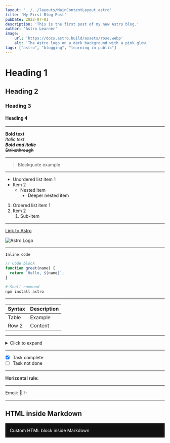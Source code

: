 ```yaml
---
layout: '../../layouts/MainContentLayout.astro'
title: 'My First Blog Post'
pubDate: 2022-07-01
description: 'This is the first post of my new Astro blog.'
author: 'Astro Learner'
image:
    url: 'https://docs.astro.build/assets/rose.webp'
    alt: 'The Astro logo on a dark background with a pink glow.'
tags: ["astro", "blogging", "learning in public"]
---
```




# Heading 1
## Heading 2
### Heading 3
#### Heading 4

---

**Bold text**  
*Italic text*  
***Bold and italic***  
~~Strikethrough~~

---

> Blockquote example

---

- Unordered list item 1
- Item 2
  - Nested item
    - Deeper nested item

1. Ordered list item 1
2. Item 2
    1. Sub-item

---

[Link to Astro](https://astro.build)

![Astro Logo](https://docs.astro.build/assets/brand/logo.svg)

---

`Inline code`

```js
// Code block
function greet(name) {
  return `Hello, ${name}`;
}
```

```bash
# Shell command
npm install astro
```

---

| Syntax | Description |
|--------|-------------|
| Table  | Example     |
| Row 2  | Content     |

---

<details>
  <summary>Click to expand</summary>

Hidden content here

</details>

---

- [x] Task complete
- [ ] Task not done

---

**Horizontal rule:**

---

Emoji: 🚀 :sparkles:

<!-- HTML comment, will not render -->

<!-- Astro frontmatter is above -->

---

## HTML inside Markdown

<div style="padding: 1em; background: #111; color: white;">
  Custom HTML block inside Markdown
</div>